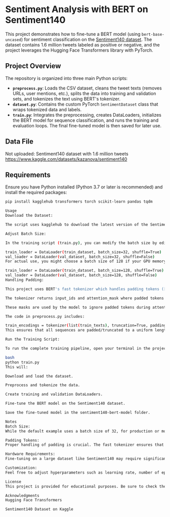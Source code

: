 # Sentiment Analysis with BERT on Sentiment140

This project demonstrates how to fine-tune a BERT model (using `bert-base-uncased`) for sentiment classification on the [Sentiment140 dataset](https://www.kaggle.com/datasets/kazanova/sentiment140). The dataset contains 1.6 million tweets labeled as positive or negative, and the project leverages the Hugging Face Transformers library with PyTorch.

## Project Overview

The repository is organized into three main Python scripts:
- **`preprocess.py`**: Loads the CSV dataset, cleans the tweet texts (removes URLs, user mentions, etc.), splits the data into training and validation sets, and tokenizes the text using BERT's tokenizer.
- **`dataset.py`**: Contains the custom PyTorch `SentimentDataset` class that wraps tokenized data and labels.
- **`train.py`**: Integrates the preprocessing, creates DataLoaders, initializes the BERT model for sequence classification, and runs the training and evaluation loops. The final fine-tuned model is then saved for later use.

## Data File

Not uploaded: Sentiment140 dataset with 1.6 million tweets
https://www.kaggle.com/datasets/kazanova/sentiment140


## Requirements

Ensure you have Python installed (Python 3.7 or later is recommended) and install the required packages:

```bash
pip install kagglehub transformers torch scikit-learn pandas tqdm

Usage
Download the Dataset:

The script uses kagglehub to download the latest version of the Sentiment140 dataset. Make sure you have internet access and proper Kaggle credentials set up if required.

Adjust Batch Size:

In the training script (train.py), you can modify the batch size by editing the DataLoader instantiation:

train_loader = DataLoader(train_dataset, batch_size=32, shuffle=True)
val_loader = DataLoader(val_dataset, batch_size=32, shuffle=False)
For actual use, you might choose a batch size of 128 if your GPU memory permits. For example:

train_loader = DataLoader(train_dataset, batch_size=128, shuffle=True)
val_loader = DataLoader(val_dataset, batch_size=128, shuffle=False)
Handling Padding:

This project uses BERT's fast tokenizer which handles padding tokens ([PAD]) automatically. Similar to models like Meta's LLaMA, it is important that the padding is correctly managed in the inputs:

The tokenizer returns input_ids and attention_mask where padded tokens are set to a specific pad token (usually 0 for BERT).

These masks are used by the model to ignore padded tokens during attention calculations.

The code in preprocess.py includes:

train_encodings = tokenizer(list(train_texts), truncation=True, padding=True, max_length=128)
This ensures that all sequences are padded/truncated to a uniform length, and that the model correctly processes them.

Run the Training Script:

To run the complete training pipeline, open your terminal in the project directory and execute:

bash
python train.py
This will:

Download and load the dataset.

Preprocess and tokenize the data.

Create training and validation DataLoaders.

Fine-tune the BERT model on the Sentiment140 dataset.

Save the fine-tuned model in the sentiment140-bert-model folder.

Notes
Batch Size:
While the default example uses a batch size of 32, for production or more intensive training scenarios, a batch size of 128 can be used if GPU resources allow. Adjust the batch_size parameter in DataLoader accordingly.

Padding Tokens:
Proper handling of padding is crucial. The fast tokenizer ensures that sequences are padded with [PAD] tokens and provides an attention mask to prevent these tokens from affecting the model's computations. This approach is consistent with best practices in modern transformer models, including META's LLaMA.

Hardware Requirements:
Fine-tuning on a large dataset like Sentiment140 may require significant computational resources. Using a GPU is highly recommended for training efficiency.

Customization:
Feel free to adjust hyperparameters such as learning rate, number of epochs, and gradient accumulation steps (if needed) in train.py to better suit your environment and training goals.

License
This project is provided for educational purposes. Be sure to check the licensing for the Sentiment140 dataset and any third-party libraries used.

Acknowledgments
Hugging Face Transformers

Sentiment140 Dataset on Kaggle

